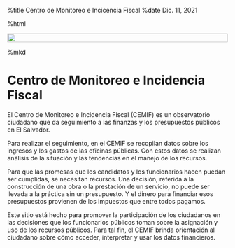 %title Centro de Monitoreo e Incicencia Fiscal
%date Dic. 11, 2021

%html

<div class="row">
<div class="twelve columns">
<img src="/pictures/elsalvador-map.jpg" width="100%">
</div>
</div>

%mkd

# Centro de Monitoreo e Incidencia Fiscal

El Centro de Monitoreo e Incidencia Fiscal (CEMIF) es un observatorio
ciudadano que da seguimiento a las finanzas y los presupuestos públicos en El
Salvador.

Para realizar el seguimiento, en el CEMIF se recopilan datos sobre los ingresos
y los gastos de las oficinas públicas. Con estos datos se realizan análisis de
la situación y las tendencias en el manejo de los recursos.

Para que las promesas que los candidatos y los funcionarios hacen puedan ser
cumplidas, se necesitan recursos. Una decisión, referida a la construcción de
una obra o la prestación de un servicio, no puede ser llevada a la práctica sin
un presupuesto. Y el dinero para financiar esos presupuestos provienen de los
impuestos que entre todos pagamos.

Este sitio está hecho para promover la participación de los ciudadanos en las
decisiones que los funcionarios públicos toman sobre la asignación y uso de los
recursos públicos. Para tal fin, el CEMIF brinda orientación al ciudadano sobre
cómo acceder, interpretar y usar los datos financieros.




